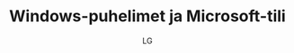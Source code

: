 ---
title: "Windows-puhelimet ja Microsoft-tili"

tags:
  - tilit
  - laitteen-kaytto


author: LG

link-pdf: https://www.entersenior.fi/@Bin/1015439/Windows-puhelimet+ja+Microsoft-tili.pdf
link-pptx:
---